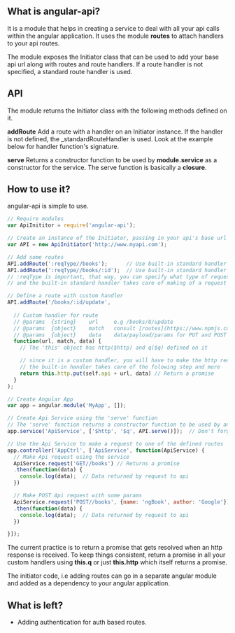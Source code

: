 ## What is angular-api?
It is a module that helps in creating a service to deal with all your api calls within the angular application.
It uses the module **routes** to attach handlers to your api routes.

The module exposes the Initiator class that can be used to add your base api url along with routes and route handlers. If a route handler is not specified, a standard route handler is used.

## API
The module returns the Initiator class with the following methods defined on it.

**addRoute** 
Add a route with a handler on an Initiator instance. If the handler is not defined, the _standardRouteHandler 
is used. Look at the example below for handler function's signature.

**serve**
Returns a constructor function to be used by **module.service** as a constructor for the service. The serve function
is basically a **closure**.

## How to use it?
angular-api is simple to use.

```javascript
// Require modules
var ApiInititor = require('angular-api');

// Create an instance of the Initiator, passing in your api's base url
var API = new ApiInitiator('http://www.myapi.com');

// Add some routes
API.addRoute(':reqType//books');      // Use built-in standard handler
API.addRoute(':reqType//books/:id');  // Use built-in standard handler
// :reqType is important, that way, you can specify what type of request it is
// and the built-in standard handler takes care of making of a request of that type.

// Define a route with custom handler
API.addRoute('/books/:id/update', 
  
  // Custom handler for route
  // @params  {string}    url     e.g /books/8/update
  // @params  {object}    match   consult [routes](https://www.npmjs.com/package/routes) docs for match format
  // @params  {object}    data    data/payload/params for PUT and POST requests
  function(url, match, data) {
    // The 'this' object has http($http) and q($q) defined on it

    // since it is a custom handler, you will have to make the http request yourself
    // the built-in handler takes care of the folowing step and more
    return this.http.put(self.api + url, data) // Return a promise
  }
);

// Create Angular App
var app = angular.module('MyApp', []);

// Create Api Service using the 'serve' function
// The 'serve' function returns a constructor function to be used by angular for instantiation
app.service('ApiService', ['$http', '$q', API.serve()]);  // Don't forget to pass in $http, $q in that order

// Use the Api Service to make a request to one of the defined routes
app.controller('AppCtrl', ['ApiService', function(ApiService) {
  // Make Api request using the service
  ApiService.request('GET//books') // Returns a promise
  .then(function(data) {
    console.log(data);  // Data returned by request to api
  })

  // Make POST Api request with some params
  ApiService.request('POST//books', {name: 'ngBook', author: 'Google'}) // Returns a promise
  .then(function(data) {
    console.log(data);  // Data returned by request to api
  })

}]);
```

The current practice is to return a promise that gets resolved when an http response is received. To keep things consistent, return a promise in all your custom handlers using **this.q** or just **this.http** which itself returns a promise.

The initiator code, i.e adding routes can go in a separate angular module and added as a dependency to your angular application.


## What is left?
* Adding authentication for auth based routes.